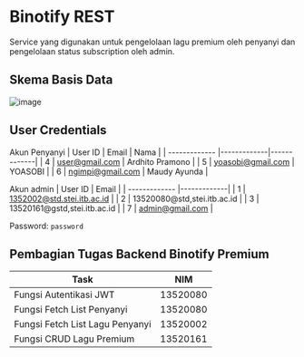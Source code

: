 # Binotify REST
Service yang digunakan untuk pengelolaan lagu premium oleh penyanyi dan pengelolaan status subscription oleh admin.

## Skema Basis Data
![image](https://user-images.githubusercontent.com/71055612/205103844-ef0572fc-6402-43ee-a2fb-3ee02e87d9a3.png)

## User Credentials
Akun Penyanyi
| User ID        | Email           | Nama           |
| ------------- |-------------|-------------|
| 4 | user@gmail.com | Ardhito Pramono |
| 5 | yoasobi@gmail.com | YOASOBI |
| 6 | ngimpi@gmail.com | Maudy Ayunda |

Akun admin
| User ID        | Email           |
| ------------- |-------------|
| 1 | 1352002@std.stei.itb.ac.id |
| 2 | 13520080@std,stei.itb.ac.id |
| 3 | 13520161@gstd,stei.itb.ac.id |
| 7 | admin@gmail.com |

Password: `password`

## Pembagian Tugas Backend Binotify Premium
| Task        | NIM           |
| ------------- |-------------|
| Fungsi Autentikasi JWT | 13520080 | 
| Fungsi Fetch List Penyanyi | 13520080 | 
| Fungsi Fetch List Lagu Penyanyi | 13520002 | 
| Fungsi CRUD Lagu Premium | 13520161 | 

